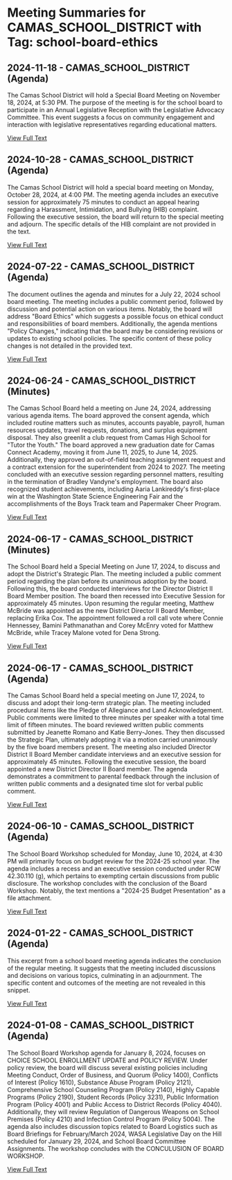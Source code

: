 # Meeting Summaries for CAMAS_SCHOOL_DISTRICT with Tag: school-board-ethics

## 2024-11-18 - CAMAS_SCHOOL_DISTRICT (Agenda)

The Camas School District will hold a Special Board Meeting on November 18, 2024, at 5:30 PM.  The purpose of the meeting is for the school board to participate in an Annual Legislative Reception with the Legislative Advocacy Committee. This event suggests a focus on community engagement and interaction with legislative representatives regarding educational matters.

[View Full Text](https://raw.githubusercontent.com/VoronoiPerspectives/WashingtonStateSchoolBoardExplorer/refs/heads/main/data/countries/usa/states/wa/counties/clark/school_boards/camas_school_district/2024/2024-11-18-agenda.txt)

## 2024-10-28 - CAMAS_SCHOOL_DISTRICT (Agenda)

The Camas School District will hold a special board meeting on Monday, October 28, 2024, at 4:00 PM. The meeting agenda includes an executive session for approximately 75 minutes to conduct an appeal hearing regarding a Harassment, Intimidation, and Bullying (HIB) complaint.  Following the executive session, the board will return to the special meeting and adjourn. The specific details of the HIB complaint are not provided in the text.

[View Full Text](https://raw.githubusercontent.com/VoronoiPerspectives/WashingtonStateSchoolBoardExplorer/refs/heads/main/data/countries/usa/states/wa/counties/clark/school_boards/camas_school_district/2024/2024-10-28-agenda.txt)

## 2024-07-22 - CAMAS_SCHOOL_DISTRICT (Agenda)

The document outlines the agenda and minutes for a July 22, 2024 school board meeting.  The meeting includes a public comment period, followed by discussion and potential action on various items. Notably, the board will address "Board Ethics" which suggests a possible focus on ethical conduct and responsibilities of board members. Additionally, the agenda mentions "Policy Changes," indicating that the board may be considering revisions or updates to existing school policies.  The specific content of these policy changes is not detailed in the provided text.

[View Full Text](https://raw.githubusercontent.com/VoronoiPerspectives/WashingtonStateSchoolBoardExplorer/refs/heads/main/data/countries/usa/states/wa/counties/clark/school_boards/camas_school_district/2024/2024-07-22-agenda.txt)

## 2024-06-24 - CAMAS_SCHOOL_DISTRICT (Minutes)

The Camas School Board held a meeting on June 24, 2024, addressing various agenda items.  The board approved the consent agenda, which included routine matters such as minutes, accounts payable, payroll, human resources updates, travel requests, donations, and surplus equipment disposal. They also greenlit a club request from Camas High School for "Tutor the Youth." The board approved a new graduation date for Camas Connect Academy, moving it from June 11, 2025, to June 14, 2025. Additionally, they approved an out-of-field teaching assignment request and a contract extension for the superintendent from 2024 to 2027.  The meeting concluded with an executive session regarding personnel matters, resulting in the termination of Bradley Vandyne's employment. The board also recognized student achievements, including Aaria Lankireddy's first-place win at the Washington State Science Engineering Fair and the accomplishments of the Boys Track team and Papermaker Cheer Program.

[View Full Text](https://raw.githubusercontent.com/VoronoiPerspectives/WashingtonStateSchoolBoardExplorer/refs/heads/main/data/countries/usa/states/wa/counties/clark/school_boards/camas_school_district/2024/2024-06-24-minutes.txt)

## 2024-06-17 - CAMAS_SCHOOL_DISTRICT (Minutes)

The School Board held a Special Meeting on June 17, 2024, to discuss and adopt the District's Strategic Plan. The meeting included a public comment period regarding the plan before its unanimous adoption by the board. Following this, the board conducted interviews for the Director District II Board Member position.  The board then recessed into Executive Session for approximately 45 minutes. Upon resuming the regular meeting, Matthew McBride was appointed as the new District Director II Board Member, replacing Erika Cox. The appointment followed a roll call vote where Connie Hennessey, Bamini Pathmanathan and Corey McEnry voted for Matthew McBride, while Tracey Malone voted for Dena Strong.

[View Full Text](https://raw.githubusercontent.com/VoronoiPerspectives/WashingtonStateSchoolBoardExplorer/refs/heads/main/data/countries/usa/states/wa/counties/clark/school_boards/camas_school_district/2024/2024-06-17-minutes.txt)

## 2024-06-17 - CAMAS_SCHOOL_DISTRICT (Agenda)

The Camas School Board held a special meeting on June 17, 2024, to discuss and adopt their long-term strategic plan.  The meeting included procedural items like the Pledge of Allegiance and Land Acknowledgement. Public comments were limited to three minutes per speaker with a total time limit of fifteen minutes. The board reviewed written public comments submitted by Jeanette Romano and Katie Berry-Jones. They then discussed the Strategic Plan, ultimately adopting it via a motion carried unanimously by the five board members present.  The meeting also included Director District II Board Member candidate interviews and an executive session for approximately 45 minutes. Following the executive session, the board appointed a new District Director II Board member.  The agenda demonstrates a commitment to parental feedback through the inclusion of written public comments and a designated time slot for verbal public comment.

[View Full Text](https://raw.githubusercontent.com/VoronoiPerspectives/WashingtonStateSchoolBoardExplorer/refs/heads/main/data/countries/usa/states/wa/counties/clark/school_boards/camas_school_district/2024/2024-06-17-agenda.txt)

## 2024-06-10 - CAMAS_SCHOOL_DISTRICT (Agenda)

The School Board Workshop scheduled for Monday, June 10, 2024, at 4:30 PM will primarily focus on budget review for the 2024-25 school year. The agenda includes a recess and an executive session conducted under RCW 42.30.110 (g), which pertains to exempting certain discussions from public disclosure. The workshop concludes with the conclusion of the Board Workshop.  Notably, the text mentions a "2024-25 Budget Presentation" as a file attachment.

[View Full Text](https://raw.githubusercontent.com/VoronoiPerspectives/WashingtonStateSchoolBoardExplorer/refs/heads/main/data/countries/usa/states/wa/counties/clark/school_boards/camas_school_district/2024/2024-06-10-agenda.txt)

## 2024-01-22 - CAMAS_SCHOOL_DISTRICT (Agenda)

This excerpt from a school board meeting agenda indicates the conclusion of the regular meeting. It suggests that the meeting included discussions and decisions on various topics, culminating in an adjournment. The specific content and outcomes of the meeting are not revealed in this snippet.

[View Full Text](https://raw.githubusercontent.com/VoronoiPerspectives/WashingtonStateSchoolBoardExplorer/refs/heads/main/data/countries/usa/states/wa/counties/clark/school_boards/camas_school_district/2024/2024-01-22-agenda.txt)

## 2024-01-08 - CAMAS_SCHOOL_DISTRICT (Agenda)

The School Board Workshop agenda for January 8, 2024, focuses on CHOICE SCHOOL ENROLLMENT UPDATE and POLICY REVIEW. Under policy review, the board will discuss several existing policies including Meeting Conduct, Order of Business, and Quorum (Policy 1400), Conflicts of Interest (Policy 1610), Substance Abuse Program (Policy 2121), Comprehensive School Counseling Program (Policy 2140), Highly Capable Programs (Policy 2190), Student Records (Policy 3231), Public Information Program (Policy 4001) and Public Access to District Records (Policy 4040). Additionally, they will review Regulation of Dangerous Weapons on School Premises (Policy 4210) and Infection Control Program (Policy 5004).  The agenda also includes discussion topics related to Board Logistics such as Board Briefings for February/March 2024, WASA Legislative Day on the Hill scheduled for January 29, 2024, and School Board Committee Assignments. The workshop concludes with the CONCULUSION OF BOARD WORKSHOP.

[View Full Text](https://raw.githubusercontent.com/VoronoiPerspectives/WashingtonStateSchoolBoardExplorer/refs/heads/main/data/countries/usa/states/wa/counties/clark/school_boards/camas_school_district/2024/2024-01-08-agenda.txt)

